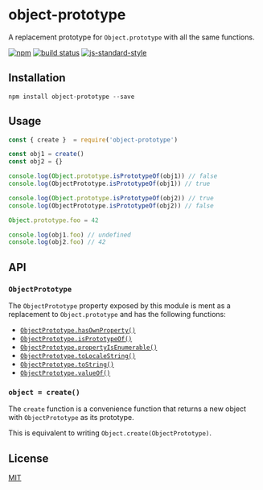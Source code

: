 # object-prototype

A replacement prototype for `Object.prototype` with all the same
functions.

[![npm](https://img.shields.io/npm/v/object-prototype.svg)](https://www.npmjs.com/package/object-prototype)
[![build status](https://travis-ci.org/watson/object-prototype.svg?branch=master)](https://travis-ci.org/watson/object-prototype)
[![js-standard-style](https://img.shields.io/badge/code%20style-standard-brightgreen.svg?style=flat)](https://github.com/feross/standard)

## Installation

```
npm install object-prototype --save
```

## Usage

```js
const { create }  = require('object-prototype')

const obj1 = create()
const obj2 = {}

console.log(Object.prototype.isPrototypeOf(obj1)) // false
console.log(ObjectPrototype.isPrototypeOf(obj1)) // true

console.log(Object.prototype.isPrototypeOf(obj2)) // true
console.log(ObjectPrototype.isPrototypeOf(obj2)) // false

Object.prototype.foo = 42

console.log(obj1.foo) // undefined
console.log(obj2.foo) // 42
```

## API

### `ObjectPrototype`

The `ObjectPrototype` property exposed by this module is ment as a
replacement to `Object.prototype` and has the following functions:

- [`ObjectPrototype.hasOwnProperty()`](https://developer.mozilla.org/en-US/docs/Web/JavaScript/Reference/Global_Objects/Object/hasOwnProperty)
- [`ObjectPrototype.isPrototypeOf()`](https://developer.mozilla.org/en-US/docs/Web/JavaScript/Reference/Global_Objects/Object/isPrototypeOf)
- [`ObjectPrototype.propertyIsEnumerable()`](https://developer.mozilla.org/en-US/docs/Web/JavaScript/Reference/Global_Objects/Object/propertyIsEnumerable)
- [`ObjectPrototype.toLocaleString()`](https://developer.mozilla.org/en-US/docs/Web/JavaScript/Reference/Global_Objects/Object/toLocaleString)
- [`ObjectPrototype.toString()`](https://developer.mozilla.org/en-US/docs/Web/JavaScript/Reference/Global_Objects/Object/toString)
- [`ObjectPrototype.valueOf()`](https://developer.mozilla.org/en-US/docs/Web/JavaScript/Reference/Global_Objects/Object/valueOf)

### `object = create()`

The `create` function is a convenience function that returns a new
object with `ObjectPrototype` as its prototype.

This is equivalent to writing `Object.create(ObjectPrototype)`.

## License

[MIT](LICENSE)
